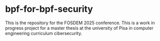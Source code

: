 # bpf-for-bpf-security
This is the repository for the FOSDEM 2025 conference.
This is a work in progress project for a master thesis at the university of Pisa in computer engineering curriculum cibersecurity.
